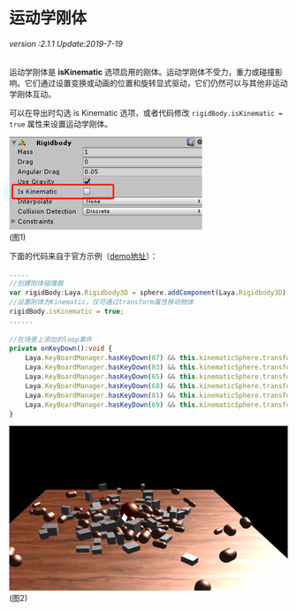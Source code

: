 # 运动学刚体

###### *version :2.1.1   Update:2019-7-19*

运动学刚体是 **isKinematic** 选项启用的刚体。运动学刚体不受力，重力或碰撞影响。它们通过设置变换或动画的位置和旋转显式驱动，它们仍然可以与其他非运动学刚体互动。

可以在导出时勾选 is Kinematic 选项，或者代码修改 `rigidBody.isKinematic = true` 属性来设置运动学刚体。

![](img/1.png)<br>(图1)

下面的代码来自于官方示例（[demo地址](https://layaair.ldc.layabox.com/demo2/?language=ch&category=3d&group=Physics3D&name=PhysicsWorld_Kinematic)）：

```typescript
.....
//创建刚体碰撞器
var rigidBody:Laya.Rigidbody3D = sphere.addComponent(Laya.Rigidbody3D);
//设置刚体为Kinematic，仅可通过transform属性移动物体
rigidBody.isKinematic = true;
......

//在场景上添加的loop事件
private onKeyDown():void {
    Laya.KeyBoardManager.hasKeyDown(87) && this.kinematicSphere.transform.translate(new Laya.Vector3(0, 0, -0.2));//W
    Laya.KeyBoardManager.hasKeyDown(83) && this.kinematicSphere.transform.translate(new Laya.Vector3(0, 0, 0.2));//S
    Laya.KeyBoardManager.hasKeyDown(65) && this.kinematicSphere.transform.translate(new Laya.Vector3(-0.2, 0, 0));//A
    Laya.KeyBoardManager.hasKeyDown(68) && this.kinematicSphere.transform.translate(new Laya.Vector3(0.2, 0, 0));//D
    Laya.KeyBoardManager.hasKeyDown(81) && this.kinematicSphere.transform.translate(new Vector3(0, 0.2, 0));//Q
    Laya.KeyBoardManager.hasKeyDown(69) && this.kinematicSphere.transform.translate(new Laya.Vector3(0, -0.2, 0));//E
}
```

![](img/2.gif)<br>(图2)

